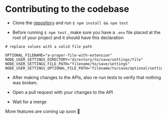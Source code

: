 # Contributing to the codebase

- Clone the [repository](https://github.com/noahweasley/Node-User-Settings.git) and run `$ npm install && npm test`

- Before running `$ npm test` , make sure you have a `.env` file placed at the root of your project and it should have this declaration

```dosini
# replace values with a valid file path

OPTIONAL_FILENAME="a-proper-file-with-extension"
NODE_USER_SETTINGS_DIRECTORY="directory/to/save/settings/file"
NODE_USER_SETTINGS_FILE_PATH="filename/to/save/settings"
NODE_USER_SETTINGS_OPTIONAL_FILE_PATH="filename/to/save/optional/settings"
```

- After making changes to the APIs, also re-run tests to verify that nothing was broken.

- Open a pull request with your changes to the API

- Wait for a merge

More features are coming up soon :rocket:
